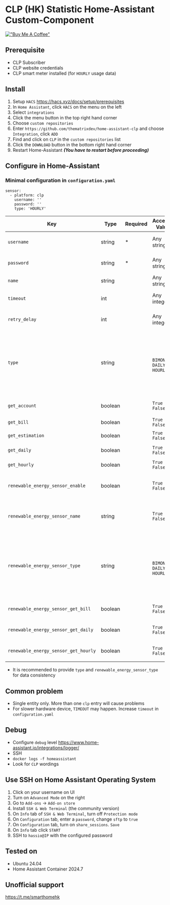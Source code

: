# CLP (HK) Statistic Home-Assistant Custom-Component

[!["Buy Me A Coffee"](https://www.buymeacoffee.com/assets/img/custom_images/yellow_img.png)](https://buymeacoffee.com/thematrixdev)

## Prerequisite

- CLP Subscriber
- CLP website credentials
- CLP smart meter installed (for `HOURLY` usage data)

## Install

1. Setup `HACS` https://hacs.xyz/docs/setup/prerequisites
2. In `Home Assistant`, click `HACS` on the menu on the left
3. Select `integrations`
4. Click the menu button in the top right hand corner
5. Choose `custom repositories`
6. Enter `https://github.com/thematrixdev/home-assistant-clp` and choose `Integration`, click `ADD`
7. Find and click on `CLP` in the `custom repositories` list
8. Click the `DOWNLOAD` button in the bottom right hand corner
9. Restart Home-Assistant ***(You have to restart before proceeding)***

## Configure in Home-Assistant

### Minimal configuration in `configuration.yaml`

```
sensor:
  - platform: clp
    username: ''
    password: ''
    type: 'HOURLY'
```

| Key                                  | Type    | Required | Accepted Values                              | Default                  | Description                                                                         |
|--------------------------------------|---------|----------|----------------------------------------------|--------------------------|-------------------------------------------------------------------------------------|
| `username`                           | string  | *        | Any string                                   | (N/A)                    | CLP account username                                                                |
| `password`                           | string  | *        | Any string                                   | (N/A)                    | CLP account password                                                                |
| `name`                               | string  |          | Any string                                   | `CLP`                    | Name of the sensor                                                                  |
| `timeout`                            | int     |          | Any integer                                  | `30`                     | Connection timeout in second                                                        |
| `retry_delay`                        | int     |          | Any integer                                  | `300`                    | Delay before retry in second                                                        |
| `type`                               | string  |          | ` `<br/>`BIMONTHLY`<br/>`DAILY`<br/>`HOURLY` | ` `                      | Type of data to be shown in state<br/>If not specified, best accurate value is used |
| `get_account`                        | boolean |          | `True`<br/>`False`                           | `False`                  | Get account summary                                                                 |
| `get_bill`                           | boolean |          | `True`<br/>`False`                           | `False`                  | Get bills                                                                           |
| `get_estimation`                     | boolean |          | `True`<br/>`False`                           | `False`                  | Get usage estimation                                                                |
| `get_daily`                          | boolean |          | `True`<br/>`False`                           | `False`                  | Get daily usage                                                                     |
| `get_hourly`                         | boolean |          | `True`<br/>`False`                           | `False`                  | Get hourly usage                                                                    |
| `renewable_energy_sensor_enable`     | boolean |          | `True`<br/>`False`                           | `False`                  | Enable renewable energy sensor                                                      |
| `renewable_energy_sensor_name`       | string  |          | `True`<br/>`False`                           | `'CLP Renewable Energy'` | Name of the renewable energy sensor                                                 |
| `renewable_energy_sensor_type`       | string  |          | ` `<br/>`BIMONTHLY`<br/>`DAILY`<br/>`HOURLY` | ` `                      | Type of data to be shown in state<br/>If not specified, best accurate value is used |
| `renewable_energy_sensor_get_bill`   | boolean |          | `True`<br/>`False`                           | `False`                  | Get energy generation in bills                                                      |
| `renewable_energy_sensor_get_daily`  | boolean |          | `True`<br/>`False`                           | `False`                  | Get daily energy generation                                                         |
| `renewable_energy_sensor_get_hourly` | boolean |          | `True`<br/>`False`                           | `False`                  | Get hourly energy generation                                                        |

- It is recommended to provide `type` and `renewable_energy_sensor_type` for data consistency

## Common problem

- Single entity only. More than one `clp` entry will cause problems
- For slower hardware device, `TIMEOUT` may happen. Increase `timeout` in `configuration.yaml`

## Debug

- Configure `debug` level https://www.home-assistant.io/integrations/logger/
- SSH
- `docker logs -f homeassistant`
- Look for `CLP` wordings

## Use SSH on Home Assistant Operating System

1. Click on your username on UI
2. Turn on `Advanced Mode` on the right
3. Go to `Add-ons` -> `Add-on store`
4. Install `SSH & Web Terminal` (the community version)
5. On `Info` tab of `SSH & Web Terminal`, turn off `Protection mode`
6. On `Configuration` tab, enter a `password`, change `sftp` to `true`
7. On `Configuration` tab, turn on `share_sessions`. `Save`
8. On `Info` tab click `START`
9. SSH to `hassio@IP` with the configured password

## Tested on

- Ubuntu 24.04
- Home Assistant Container 2024.7

## Unofficial support

https://t.me/smarthomehk
